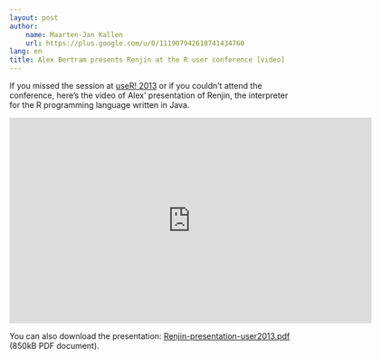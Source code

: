 ```yaml
---
layout: post
author: 
    name: Maarten-Jan Kallen
    url: https://plus.google.com/u/0/111907942618741434760
lang: en
title: Alex Bertram presents Renjin at the R user conference [video]
---
```


If you missed the session at [useR! 2013](http://www.edii.uclm.es/~useR-2013/)
or if you couldn’t attend the conference, here’s the video of Alex’ presentation of Renjin, the interpreter for the R programming language written in Java.



<iframe src="http://fast.wistia.net/embed/iframe/ivwhih0yta?plugin%5Bsocialbar-v1%5D%5Bbuttons%5D=&plugin%5Bsocialbar-v1%5D%5BtweetText%5D=&version=v1&videoHeight=360&videoWidth=640&volumeControl=true" allowtransparency="true" frameborder="0" scrolling="no" class="wistia_embed" name="wistia_embed" width="640" height="363"></iframe>



You can also download the presentation: [Renjin-presentation-user2013.pdf](/assets/downloads/Renjin-presentation-user2013.pdf) (850kB PDF document).


